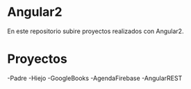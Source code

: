# Angular2
En este repositorio subire proyectos realizados con Angular2.

# Proyectos

-Padre
-Hiejo
-GoogleBooks
-AgendaFirebase
-AngularREST